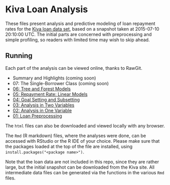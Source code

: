 Kiva Loan Analysis
=================================

These files present analysis and predictive modeling of loan repayment rates for the [Kiva loan data set](http://build.kiva.org/docs/data/snapshots), based on a snapshot taken at 2015-07-10 20:10:00 UTC. The initial parts are concerned with preprocessing and simple profiling, so readers with limited time may wish to skip ahead. 

Running
-------

Each part of the analysis can be viewed online, thanks to RawGit.

* Summary and Highlights (coming soon)
* 07: The Single-Borrower Class (coming soon)
* [06: Tree and Forest Models](https://cdn.rawgit.com/yourdon/kiva-loans/08e2e4ba43e00fc45ecf6daa7eab151ead8c6c85/06-Tree_and_Forest_Models.html)
* [05: Repayment Rate: Linear Models](https://cdn.rawgit.com/yourdon/kiva-loans/7b1e919e1c46a6ac6540fd448aa33b170903a9b4/05-Repayment_Rate_Linear_Models.html)
* [04: Goal Setting and Subsetting](https://cdn.rawgit.com/yourdon/kiva-loans/7b1e919e1c46a6ac6540fd448aa33b170903a9b4/04-Goal_Setting_and_Subsetting.html)
* [03: Analysis in Two Variables](https://cdn.rawgit.com/yourdon/kiva-loans/master/03-Analysis_in_Two_Variables.html)
* [02: Analysis in One Variable](https://cdn.rawgit.com/yourdon/kiva-loans/master/02-Analysis_in_One_Variable.html)
* [01: Loan Preprocessing](https://cdn.rawgit.com/yourdon/kiva-loans/master/01-Loan_Preprocessing.html)

The `html` files can also be downloaded and viewed locally with any browser.

The `Rmd` (R markdown) files, where the analyses were done, can be accessed with RStudio or the R IDE of your choice. Please make sure that the packages loaded at the top of the file are installed, using `install.packages("<package name>")`.

Note that the loan data are not included in this repo, since they are rather large, but the initial snapshot can be downloaded from the Kiva site. All intermediate data files can be generated via the functions in the various `Rmd` files.